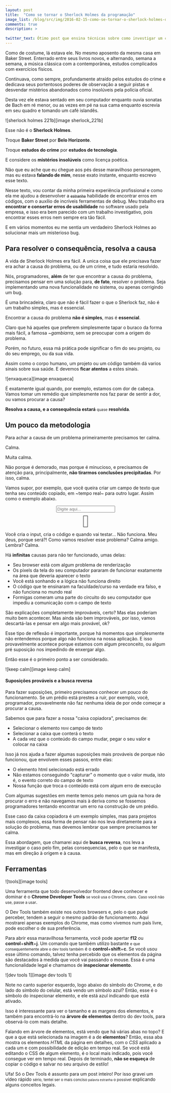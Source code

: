 ```yaml
---
layout: post
title:  "Como se tornar o Sherlock Holmes da programação"
image_list: /blog/src/img/2016-02-15-como-se-tornar-o-sherlock-holmes-da-programacao.jpg
comments: true
description: >
  
twitter_text: Ótimo post que ensina técnicas sobre como investigar um código e encontrar erros!
---
```


Como de costume, lá estava ele. No mesmo aposento da mesma casa em Baker Street. Enterrado entre seus livros novos, e alternando, semana a semana, a música clássica com a contemporânea, estudos complicados com exercícios físicos.

Continuava, como sempre, profundamente atraído pelos estudos do crime e dedicava seus portentosos poderes de observação a seguir pistas e desvendar mistérios abandonados como insolúveis pela polícia oficial.

Desta vez ele estava sentado em seu computador enquanto ouvia sonatas de Bach em ré menor, ou as vezes em pé na sua cama enquanto escrevia em seu quadro e tomando um café islandês.

<span class="center-horizontal">
  ![sherlock holmes 221b][image sherlock_221b]
</span>

Esse não é o <strong>Sherlock Holmes</strong>.

Troque <strong>Baker Street</strong> por <strong>Belo Horizonte</strong>.

Troque <strong>estudos do crime</strong> por <strong>estudos de tecnologia</strong>.

E considere os <strong>mistérios insolúveis</strong> como licença poética.

Não que eu ache que eu chegue aos pés desse maravilhoso personagem, mas eu estava <strong>falando de mim</strong>, nesse exato instante, enquanto escrevo esse texto.

Nesse texto, vou contar da minha primeira experiência profissional e como ela me ajudou a desenvolver a <del><small>estranha</small></del> habilidade de encontrar erros em códigos, com o auxílio de incríveis ferramentas de debug. Meu trabalho era <strong>encontrar e consertar erros de usabilidade</strong> no software usado pela empresa, e isso era bem parecido com um trabalho investigativo, pois encontrar esses erros nem sempre era tão fácil.

E em vários momentos eu me sentia um verdadeiro Sherlock Holmes ao solucionar mais um misterioso bug.

<h2>
  Para resolver o consequência, resolva a causa
</h2>

A vida de Sherlock Holmes era fácil. A unica coisa que ele precisava fazer era achar a causa do problema, ou de um crime, e tudo estaria resolvido. 

Nós, programadores, <strong>além</strong> de ter que encontrar a causa do problema, precisamos pensar em uma solução para, <strong>de fato</strong>, resolver o problema. Seja implementando uma nova funcionalidade no sistema, ou apenas corrigindo um bug.

É uma brincadeira, claro que não é fácil fazer o que o Sherlock faz, não é um trabalho simples, mas é essencial.

Encontrar a causa do problema <strong>não é simples</strong>, mas é <strong>essencial</strong>.

Claro que há aqueles que preferem simplesmente tapar o buraco da forma mais fácil, a famosa <i>~gambiarra</i>, sem se preocupar com a origem do problema.

Porém, no futuro, essa má prática pode significar o fim do seu projeto, ou do seu emprego, ou da sua vida.

Assim como o corpo humano, um projeto ou um código também dá varios sinais sobre sua saúde. E devemos <strong>ficar atentos</strong> a estes sinais.

<span class="center-horizontal">
  ![enxaqueca][image enxaqueca]
</span>

É exatamente igual quando, por exemplo, estamos com dor de cabeça. Vamos tomar um remédio que simplesmente nos faz parar de sentir a dor, ou vamos procurar a causa? 

<strong>Resolva a causa, e a consequência estará</strong> <small>quase</small> <strong>resolvida</strong>.

<h2>Um pouco da metodologia</h2>

Para achar a causa de um problema primeiramente precisamos ter calma. 

Calma. 

Muita calma. 

Não porque é demorado, mas porque é minucioso, e precisamos de atenção para, principalmente, <strong>não tirarmos conclusões precipitadas</strong>. Por isso, calma. 

Vamos supor, por exemplo, que você queira criar um campo de texto que tenha seu conteúdo copiado, em ~tempo real~ para outro lugar. Assim como o exemplo abaixo.

<div style="text-align:center">
  <div>
  	<input type="text" id="input-exemple-1" placeholder="Digite aqui..." />
  </div>
  <div>
  	<span id="span-exemple-1" style="border: 1px solid black; padding: 0px 6px; display: inline-block; min-height: 34px; margin-top: 10px;"></span> </div>
</div>
<script type="text/javascript">
	var input = document.getElementById('input-exemple-1');
	var span = document.getElementById('span-exemple-1');

	input.oninput = function() {
		span.innerHTML = this.value;
	}
</script>

Você cria o input, cria o código e quando vai testar... Não funciona. Meu deus, porque será?! Como vamos resolver esse problema? Calma amigo. Lembra? Calma. 

Há <strong>infinitas</strong> causas para não ter funcionado, umas delas:

 * Seu browser está com algum problema de renderização
 * Os pixels da tela do seu computador pararam de funcionar exatamente na área que deveria aparecer o texto
 * Você está sonhando e a lógica não funciona direito
 * O código que te ensinaram na faculdade/curso na verdade era falso, e não funciona no mundo real
 * Formigas comeram uma parte do circuito do seu computador que impediu a comunicação com o campo de texto

São explicações completamente improváveis, certo? Mas elas poderiam muito bem acontecer. Mas ainda são bem improváveis, por isso, vamos descartá-las e pensar em algo mais provável, ok?

Esse tipo de reflexão é importante, porque há momentos que simplesmente não entendemos porque algo não funciona na nossa aplicação. E isso provavelmente acontece porque estamos com algum preconceito, ou algum pré suposição nos impedindo de enxergar algo.

Então esse é o primeiro ponto a ser considerado.

<span class="center-horizontal">
  ![keep calm][image keep calm]
</span>


<h4>
  Suposições prováveis e a busca reversa <i class="fa fa-search"></i>
</h4>

Para fazer suposições, primeiro precisamos conhecer um pouco do funcionamento. Se um prédio está prestes a ruir, por exemplo, você, programador, provavelmente não faz nenhuma ideia de por onde começar a procurar a causa.

Sabemos que para fazer a nossa "caixa copiadora", precisamos de:

 * Selecionar o elemento <small>html</small> campo de texto
 * Selecionar a caixa que conterá o texto
 * A cada vez que o conteúdo do campo mudar, pegar o seu valor e colocar na caixa

Isso já nos ajuda a fazer algumas suposições mais prováveis de porque não funcionou, que envolvem esses passos, entre elas:

 * O elemento html selecionado está errado
 * Não estamos conseguindo "capturar" o momento que o valor muda, isto é, o evento correto do campo de texto
 * Nossa função que troca o conteúdo está com algum erro de execução

Com algumas sugestões em mente temos pelo menos um guia na hora de procurar o erro e não navegamos mais à deriva como se fossemos programadores tentando encontrar um erro na construção de um prédio.

Esse caso da caixa copiadora é um exemplo simples, mas para projetos mais complexos, essa forma de pensar não nos leva diretamente para a solução do problema, mas devemos lembrar que sempre precisamos ter calma.

Essa abordagem, que chamarei aqui de <strong>busca reversa</strong>, nos leva a investigar o caso pelo fim, pelas consequencias, pelo o que se manifesta, mas em direção à origem e à causa.

<h2>
  Ferramentas
</h2>
![tools][image tools]

Uma ferramenta que todo desenvolvedor frontend deve conhecer e dominar é o <strong>Chrome Developer Tools</strong> <small>se você usa o Chrome, claro. Caso você não use, passe a usar</small>.

O Dev Tools também existe nos outros browsers e, pelo o que pude perceber, tendem a seguir o mesmo padrão de funcionamento. Aqui mostrarei apenas exemplos do Chrome, mas como vivemos num país livre, pode escolher o de sua preferência.

Para abrir essa maravilhosa ferramenta, você pode apertar <strong>f12</strong> ou <strong>control</strong>+<strong>shift</strong>+<strong>j</strong>. Um comando que também utilizo bastante <small>e que consequentemente abre o dev tools também</small> é o <strong>control</strong>+<strong>shift</strong>+<strong>c</strong>. Se você usou esse último comando, talvez tenha percebido que os elementos da página são destacados à medida que você vai passando o mouse. Essa é uma funcionalidade legal e chamamos de <strong>inspecionar elemento</strong>.

<span class="center-horizontal">
  ![dev tools 1][image dev tools 1]
</span>

Note no canto superior esquerdo, logo abaixo do símbolo do Chrome, e do lado do símbolo do celular, está vendo um símbolo azul? Então, esse é o símbolo do inspecionar elemento, e ele está azul indicando que está ativado.

Isso é interessante para ver o tamanho e as margens dos elementos, e também para encontrá-lo na <strong>árvore de elementos</strong> dentro do dev tools, para observá-lo com mais detalhe.

Falando em árvore de elementos, está vendo que há várias abas no topo? E que a que está selecionada na imagem é a de <strong>elementos</strong>? Então, essa aba mostra os elementos <i>HTML</i> da página em detalhes, com o <i>CSS</i> aplicado a cada um e com possibilidade de edição em tempo real. Se você está editando o CSS de algum elemento, é o local mais indicado, pois você consegue ver em tempo real. Depois de terminado, <strong>não se esqueça</strong> de copiar o código e salvar no seu arquivo de estilo!

Ufa! Só o Dev Tools é assunto para um post inteiro! Por isso gravei um vídeo rápido <small>sério, tentei ser o mais conciso <small>palavra estranha</small> o possível</small> explicando alguns conceitos legais.


[image sherlock_221b]: /blog/src/img/2016-02-15-sherlock-221b.jpg
[image enxaqueca]: /blog/src/img/2016-02-15-enxaqueca.jpg
[image keep calm]: /blog/src/img/2016-02-15-keep-calm.jpg
[image tools]: /blog/src/img/2016-02-15-tools.jpg
[image dev tools 1]: /blog/src/img/2016-02-15-dev-tool-1.jpg